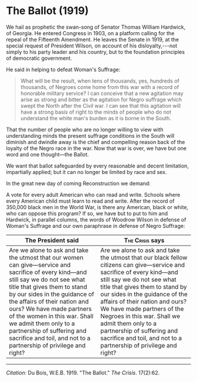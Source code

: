 <!--
title:   The Ballot
author:  Du Bois, W.E.B.
journal: The Crisis
year:    1919
volume:  17
issue:   2
pages:   62
-->
# The Ballot (1919)

We hail as prophetic the swan-song of Senator Thomas William Hardwick, of Georgia. He entered Congress in 1903, on a platform calling for the repeal of the Fifteenth Amendment. He leaves the Senate in 1919, at the special request of President Wilson, on account of his disloyalty,---not simply to his party leader and his country, but to the foundation principles of democratic government.

He said in helping to defeat Woman's Suffrage:

> What will be the result, when tens of thousands, yes, hundreds of thousands, of Negroes come home from this war with a record of honorable military service? I can conceive that a new agitation may arise as strong and bitter as the agitation for Negro suffrage which swept the North after the Civil war. I can see that this agitation will have a strong basis of right to the minds of people who do not understand the white man's burden as it is borne in the South.

That the number of people who are no longer willing to view with understanding minds the present suffrage conditions in the South will diminish and dwindle away is the chief and compelling reason back of the loyalty of the Negro race in the war. Now that war is over, we have but one word and one thought—the Ballot.

We want that ballot safeguarded by every reasonable and decent limitation, impartially applied; but it can no longer be limited by race and sex.

In the great new day of coming Reconstruction we demand:

A vote for every adult American who can read and write.
Schools where every American child must learn to read and write.
After the record of 350,000 black men in the World War, is there any American, black or white, who can oppose this program? If so, we have but to put to him and Hardwick, in parallel columns, the words of Woodrow Wilson in defense of Woman's Suffrage and our own paraphrase in defense of Negro Suffrage:

| The President said | <span style="font-variant:small-caps;">The Crisis</span> says |
|--------------------|-----------------|
| Are we alone to ask and take the utmost that our women can give—service and sacrifice of every kind—and still say we do not see what title that gives them to stand by our sides in the guidance of the affairs of their nation and ours? We have made partners of the women in this war. Shall we admit them only to a partnership of suffering and sacrifice and toil, and not to a partnership of privilege and right? | Are we alone to ask and take the utmost that our black fellow citizens can give—service and sacrifice of every kind—and still say we do not see what title that gives them to stand by our sides in the guidance of the affairs of their nation and ours? We have made partners of the Negroes in this war. Shall we admit them only to a partnership of suffering and sacrifice and toil, and not to a partnership of privilege and right? |

______________
*Citation:* Du Bois, W.E.B. 1919. "The Ballot." *The Crisis*. 17(2):62.